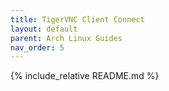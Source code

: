 ```yaml
---
title: TigerVNC Client Connect
layout: default
parent: Arch Linux Guides
nav_order: 5
---
```


{% include_relative README.md %}
